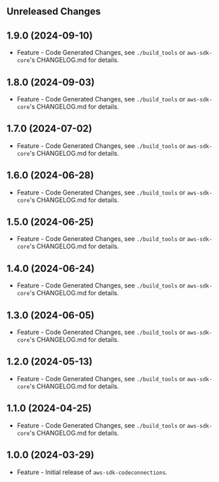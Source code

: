 Unreleased Changes
------------------

1.9.0 (2024-09-10)
------------------

* Feature - Code Generated Changes, see `./build_tools` or `aws-sdk-core`'s CHANGELOG.md for details.

1.8.0 (2024-09-03)
------------------

* Feature - Code Generated Changes, see `./build_tools` or `aws-sdk-core`'s CHANGELOG.md for details.

1.7.0 (2024-07-02)
------------------

* Feature - Code Generated Changes, see `./build_tools` or `aws-sdk-core`'s CHANGELOG.md for details.

1.6.0 (2024-06-28)
------------------

* Feature - Code Generated Changes, see `./build_tools` or `aws-sdk-core`'s CHANGELOG.md for details.

1.5.0 (2024-06-25)
------------------

* Feature - Code Generated Changes, see `./build_tools` or `aws-sdk-core`'s CHANGELOG.md for details.

1.4.0 (2024-06-24)
------------------

* Feature - Code Generated Changes, see `./build_tools` or `aws-sdk-core`'s CHANGELOG.md for details.

1.3.0 (2024-06-05)
------------------

* Feature - Code Generated Changes, see `./build_tools` or `aws-sdk-core`'s CHANGELOG.md for details.

1.2.0 (2024-05-13)
------------------

* Feature - Code Generated Changes, see `./build_tools` or `aws-sdk-core`'s CHANGELOG.md for details.

1.1.0 (2024-04-25)
------------------

* Feature - Code Generated Changes, see `./build_tools` or `aws-sdk-core`'s CHANGELOG.md for details.

1.0.0 (2024-03-29)
------------------

* Feature - Initial release of `aws-sdk-codeconnections`.

